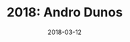 ---
layout: inner
position: right
title: '2018: Andro Dunos'
date: 2018-03-12
categories: posts
tags: Arcade SideScroller PixelArt C++ SDL
team_size: 4
roles: Programmer
contribution_url: 'nAn'
contribution:
 - Contribution Test 1
 - Contribution Test 2
 - Contribution Test 3
featured_image: '/img/posts/Andro_Dunos.gif'
featured_video: 'https://www.youtube.com/embed/1xiLvfEIpVs'
project_link: 'https://ch0m5.github.io/Project_1/'
button_icon: 'flask'
button_text: 'Visit Project'
lead_text: 'This tribute to Andro Dunos was my first game of the degree. I really enjoyed this project since this is one of the first games I ever played.'
---